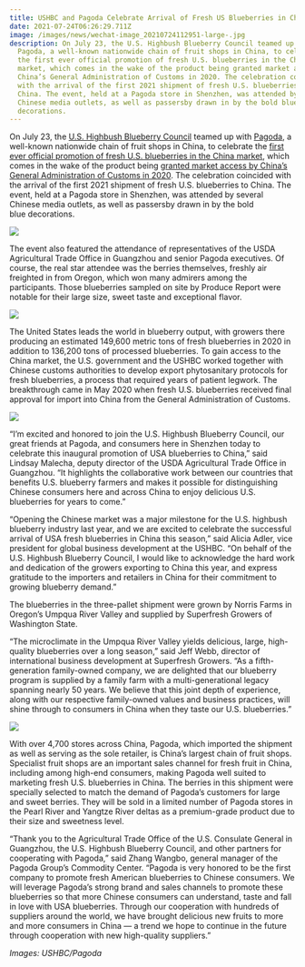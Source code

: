 ```yaml
---
title: USHBC and Pagoda Celebrate Arrival of Fresh US Blueberries in China
date: 2021-07-24T06:26:29.711Z
image: /images/news/wechat-image_20210724112951-large-.jpg
description: On July 23, the U.S. Highbush Blueberry Council teamed up with
  Pagoda, a well-known nationwide chain of fruit shops in China, to celebrate
  the first ever official promotion of fresh U.S. blueberries in the China
  market, which comes in the wake of the product being granted market access by
  China’s General Administration of Customs in 2020. The celebration coincided
  with the arrival of the first 2021 shipment of fresh U.S. blueberries to
  China. The event, held at a Pagoda store in Shenzhen, was attended by several
  Chinese media outlets, as well as passersby drawn in by the bold blue
  decorations.
---
```

 On July 23, the [U.S. Highbush Blueberry Council](https://ushbc.blueberry.org/) teamed up with [Pagoda](https://www.pagoda.com.cn/), a well-known nationwide chain of fruit shops in China, to celebrate the [first ever official promotion of fresh U.S. blueberries in the China market](https://www.producereport.com/article/us-industry-taking-action-fresh-blueberry-retail-promotion-china), which comes in the wake of the product being [granted market access by China’s General Administration of Customs in 2020](https://www.producereport.com/article/us-blueberries-fresh-ready-china-market). The celebration coincided with the arrival of the first 2021 shipment of fresh U.S. blueberries to China. The event, held at a Pagoda store in Shenzhen, was attended by several Chinese media outlets, as well as passersby drawn in by the bold blue decorations.

![](https://www.producereport.com/sites/default/files/images/WeChat%20Image_20210724113249.jpg)

The event also featured the attendance of representatives of the USDA Agricultural Trade Office in Guangzhou and senior Pagoda executives. Of course, the real star attendee was the berries themselves, freshly air freighted in from Oregon, which won many admirers among the participants. Those blueberries sampled on site by Produce Report were notable for their large size, sweet taste and exceptional flavor.

![](https://www.producereport.com/sites/default/files/images/e5a8517d-f711-48f1-b907-f336c637f469%20(1).jpg)

The United States leads the world in blueberry output, with growers there producing an estimated 149,600 metric tons of fresh blueberries in 2020 in addition to 136,200 tons of processed blueberries. To gain access to the China market, the U.S. government and the USHBC worked together with Chinese customs authorities to develop export phytosanitary protocols for fresh blueberries, a process that required years of patient legwork. The breakthrough came in May 2020 when fresh U.S. blueberries received final approval for import into China from the General Administration of Customs.

![](https://www.producereport.com/sites/default/files/images/45ea2ebf-d7d4-4dbe-a6f7-1cde9b3e5426.jpg)

“I’m excited and honored to join the U.S. Highbush Blueberry Council, our great friends at Pagoda, and consumers here in Shenzhen today to celebrate this inaugural promotion of USA blueberries to China,” said Lindsay Malecha, deputy director of the USDA Agricultural Trade Office in Guangzhou. “It highlights the collaborative work between our countries that benefits U.S. blueberry farmers and makes it possible for distinguishing Chinese consumers here and across China to enjoy delicious U.S. blueberries for years to come.”

“Opening the Chinese market was a major milestone for the U.S. highbush blueberry industry last year, and we are excited to celebrate the successful arrival of USA fresh blueberries in China this season,” said Alicia Adler, vice president for global business development at the USHBC. “On behalf of the U.S. Highbush Blueberry Council, I would like to acknowledge the hard work and dedication of the growers exporting to China this year, and express gratitude to the importers and retailers in China for their commitment to growing blueberry demand.”

The blueberries in the three-pallet shipment were grown by Norris Farms in Oregon’s Umpqua River Valley and supplied by Superfresh Growers of Washington State.

“The microclimate in the Umpqua River Valley yields delicious, large, high-quality blueberries over a long season,” said Jeff Webb, director of international business development at Superfresh Growers. “As a fifth-generation family-owned company, we are delighted that our blueberry program is supplied by a family farm with a multi-generational legacy spanning nearly 50 years. We believe that this joint depth of experience, along with our respective family-owned values and business practices, will shine through to consumers in China when they taste our U.S. blueberries.”

![](https://www.producereport.com/sites/default/files/images/7443b62c-9fcc-4452-8541-15d4396a35c4.jpg)

With over 4,700 stores across China, Pagoda, which imported the shipment as well as serving as the sole retailer, is China’s largest chain of fruit shops. Specialist fruit shops are an important sales channel for fresh fruit in China, including among high-end consumers, making Pagoda well suited to marketing fresh U.S. blueberries in China. The berries in this shipment were specially selected to match the demand of Pagoda’s customers for large and sweet berries. They will be sold in a limited number of Pagoda stores in the Pearl River and Yangtze River deltas as a premium-grade product due to their size and sweetness level.

“Thank you to the Agricultural Trade Office of the U.S. Consulate General in Guangzhou, the U.S. Highbush Blueberry Council, and other partners for cooperating with Pagoda,” said Zhang Wangbo, general manager of the Pagoda Group’s Commodity Center. “Pagoda is very honored to be the first company to promote fresh American blueberries to Chinese consumers. We will leverage Pagoda’s strong brand and sales channels to promote these blueberries so that more Chinese consumers can understand, taste and fall in love with USA blueberries. Through our cooperation with hundreds of suppliers around the world, we have brought delicious new fruits to more and more consumers in China — a trend we hope to continue in the future through cooperation with new high-quality suppliers.”

*Images: USHBC/Pagoda*